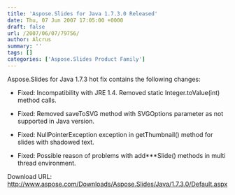 ```yaml
---
title: 'Aspose.Slides for Java 1.7.3.0 Released'
date: Thu, 07 Jun 2007 17:05:00 +0000
draft: false
url: /2007/06/07/79756/
author: Alcrus
summary: ''
tags: []
categories: ['Aspose.Slides Product Family']
---
```


Aspose.Slides for Java 1.7.3 hot fix contains the following changes:  

*   Fixed: Incompatibility with JRE 1.4. Removed static Integer.toValue(int) method calls.
*   Fixed: Removed saveToSVG method with SVGOptions parameter as not supported in Java version.
*   Fixed: NullPointerException exception in getThumbnail() method for slides with shadowed text.  
    
*   Fixed: Possible reason of problems with add\*\*\*Slide() methods in multi thread environment.

Download URL: http://www.aspose.com/Downloads/Aspose.Slides/Java/1.7.3.0/Default.aspx








